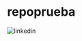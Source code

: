# repoprueba
![linkedin](https://user-images.githubusercontent.com/71048358/179771896-d2cde599-fa98-45bf-8ebc-78463ba879de.png)
